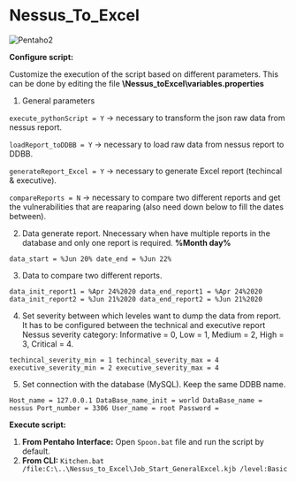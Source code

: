 # Nessus_To_Excel

![Pentaho2](https://user-images.githubusercontent.com/51793648/114426147-0c72bb00-9bba-11eb-8f21-7f20166c9c3b.png)


**Configure script:**

Customize the execution of the script based on different parameters. 
This can be done by editing the file **\Nessus_toExcel\variables.properties**
1. General parameters

`execute_pythonScript = Y` -> necessary to transform the json raw data from nessus report.

`loadReport_toDDBB = Y` -> necessary to load raw data from nessus report to DDBB.

`generateReport_Excel = Y` -> necessary to generate Excel report (techincal & executive).

`compareReports = N` -> necessary to compare two different reports and get the vulnerabilities that are reaparing (also need down below to fill the dates between).


2. Data generate report. Nnecessary when have multiple reports in the database and only one report is required. **%Month day%**

`data_start = %Jun 20%
date_end = %Jun 22%`

3. Data to compare two different reports.

`data_init_report1 = %Apr 24%2020
data_end_report1 = %Apr 24%2020
data_init_report2 = %Jun 21%2020
data_end_report2 = %Jun 21%2020`

4. Set severity between which leveles want to dump the data from report. It has to be configured between the technical and executive report  Nessus severity category: Informative = 0, Low = 1, Medium = 2, High = 3, Critical = 4.

`techincal_severity_min = 1
techincal_severity_max = 4
executive_severity_min = 2
executive_severity_max = 4`

5. Set connection with the database (MySQL). Keep the same DDBB name.

`Host_name = 127.0.0.1
DataBase_name_init = world
DataBase_name = nessus
Port_number = 3306
User_name = root
Password = `

**Execute script:**

1. **From Pentaho Interface:** Open `Spoon.bat` file and run the script by default.
2. **From CLI:** `Kitchen.bat /file:C:\..\Nessus_to_Excel\Job_Start_GeneralExcel.kjb /level:Basic`
